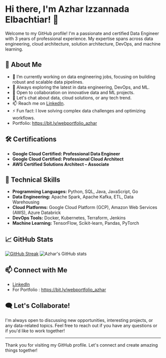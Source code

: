 # Hi there, I'm Azhar Izzannada Elbachtiar! 👋

Welcome to my GitHub profile! I'm a passionate and certified Data Engineer with 3 years of professional experience. My expertise spans across data engineering, cloud architecture, solution architecture, DevOps, and machine learning.

## 🚀 About Me

- 🔭 I’m currently working on data engineering jobs, focusing on building robust and scalable data pipelines.
- 🚀 Always exploring the latest in data engineering, DevOps, and ML.
- 🤝 Open to collaboration on innovative data and ML projects.
- 💬 Let's chat about data, cloud solutions, or any tech trend.
- 📫 Reach me on [LinkedIn](https://www.linkedin.com/in/azharizz/).
- ⚡ Fun fact: I love solving complex data challenges and optimizing workflows.
- Portfolio: https://bit.ly/webportfolio_azhar

## 🛠️ Certifications

- **Google Cloud Certified: Professional Data Engineer**
- **Google Cloud Certified: Professional Cloud Architect**
- **AWS Certified Solutions Architect – Associate**

## 💼 Technical Skills

- **Programming Languages:** Python, SQL, Java, JavaScript, Go
- **Data Engineering:** Apache Spark, Apache Kafka, ETL, Data Warehousing
- **Cloud Platforms:** Google Cloud Platform (GCP), Amazon Web Services (AWS), Azure Databrick
- **DevOps Tools:** Docker, Kubernetes, Terraform, Jenkins
- **Machine Learning:** TensorFlow, Scikit-learn, Pandas, PyTorch

## 📈 GitHub Stats 

[![GitHub Streak](https://streak-stats.demolab.com?user=azharizz&theme=sunset-gradient)](https://git.io/streak-stats)
![Azhar's GitHub stats](https://github-readme-stats.vercel.app/api?username=azharizz\&rank_icon=github)

## 📫 Connect with Me

- [LinkedIn](https://www.linkedin.com/in/azharizz/)
- For Portfolio : https://bit.ly/webportfolio_azhar

## 🗨️ Let's Collaborate!

I'm always open to discussing new opportunities, interesting projects, or any data-related topics. Feel free to reach out if you have any questions or if you'd like to work together!

---

Thank you for visiting my GitHub profile. Let's connect and create amazing things together!
